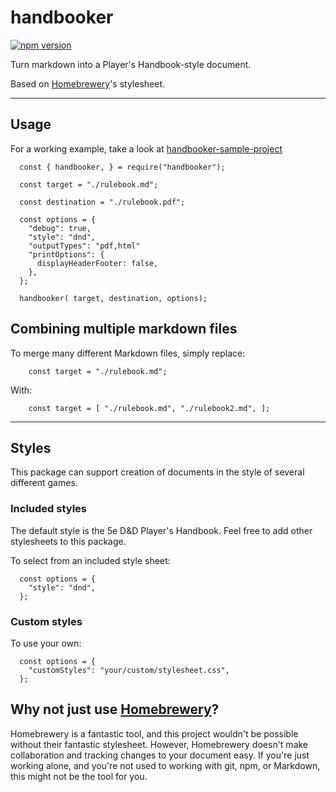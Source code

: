 # handbooker

[![npm version](https://badge.fury.io/js/handbooker.svg)](https://badge.fury.io/js/handbooker)

Turn markdown into a Player's Handbook-style document.

Based on [Homebrewery](https://github.com/stolksdorf/homebrewery)'s stylesheet.

---

## Usage

For a working example, take a look at [handbooker-sample-project](https://github.com/paragon-games/handbooker-sample-project)

```
  const { handbooker, } = require("handbooker");

  const target = "./rulebook.md";

  const destination = "./rulebook.pdf";

  const options = {
    "debug": true,
    "style": "dnd",
    "outputTypes": "pdf,html"
    "printOptions": {
      displayHeaderFooter: false,
    },
  };

  handbooker( target, destination, options);
```

## Combining multiple markdown files

To merge many different Markdown files, simply replace:
```
    const target = "./rulebook.md";
```

With:
```
    const target = [ "./rulebook.md", "./rulebook2.md", ];
```

---

## Styles

This package can support creation of documents in the style of several different games.

### Included styles

The default style is the 5e D&D Player's Handbook. Feel free to add other stylesheets to this package.

To select from an included style sheet:

```
  const options = {
    "style": "dnd",
  };
```

### Custom styles

To use your own:

```
  const options = {
    "customStyles": "your/custom/stylesheet.css",
  };
```

## Why not just use [Homebrewery](http://homebrewery.naturalcrit.com/)?

Homebrewery is a fantastic tool, and this project wouldn't be possible without their fantastic stylesheet. However, Homebrewery doesn't make collaboration and tracking changes to your document easy. If you're just working alone, and you're not used to working with git, npm, or Markdown, this might not be the tool for you.

